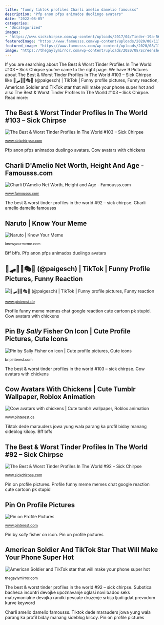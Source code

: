 ```yaml
---
title: "funny tiktok profiles Charli amelio damelio famousss"
description: "Pfp anon pfps animados duolingo avatars"
date: "2022-08-05"
categories:
- "Uncategorized"
images:
- "https://www.sickchirpse.com/wp-content/uploads/2017/04/Tinder-19a-562x1000.png"
featuredImage: "https://www.famousss.com/wp-content/uploads/2020/08/117222103_119315319640835_8488914923950112865_n-1.jpg"
featured_image: "https://www.famousss.com/wp-content/uploads/2020/08/117222103_119315319640835_8488914923950112865_n-1.jpg"
image: "https://thegaylymirror.com/wp-content/uploads/2020/08/Screenshot-2020-08-06-at-16.58.56.png"
---
```


If you are searching about The Best &amp; Worst Tinder Profiles In The World #103 – Sick Chirpse you've came to the right page. We have 9 Pictures about The Best &amp; Worst Tinder Profiles In The World #103 – Sick Chirpse like 🎸🛹🚀🌞🎭🎨 (@paigesch) | TikTok | Funny profile pictures, Funny reaction, American Soldier and TikTok star that will make your phone super hot and also The Best &amp; Worst Tinder Profiles In The World #103 – Sick Chirpse. Read more:

## The Best &amp; Worst Tinder Profiles In The World #103 – Sick Chirpse

![The Best &amp; Worst Tinder Profiles In The World #103 – Sick Chirpse](https://www.sickchirpse.com/wp-content/uploads/2017/06/Tinder-21-1-562x1000.jpg "Naruto memes meme icons")

<small>www.sickchirpse.com</small>

Pfp anon pfps animados duolingo avatars. Cow avatars with chickens

## Charli D&#039;Amelio Net Worth, Height And Age - Famousss.com

![Charli D&#039;Amelio Net Worth, Height and Age - Famousss.com](https://www.famousss.com/wp-content/uploads/2020/08/117222103_119315319640835_8488914923950112865_n-1.jpg "Charli amelio damelio famousss")

<small>www.famousss.com</small>

The best &amp; worst tinder profiles in the world #92 – sick chirpse. Charli amelio damelio famousss

## Naruto | Know Your Meme

![Naruto | Know Your Meme](https://i.kym-cdn.com/entries/icons/facebook/000/015/163/narutoooh.jpg "Charli d&#039;amelio net worth, height and age")

<small>knowyourmeme.com</small>

Bff bffs. Pfp anon pfps animados duolingo avatars

## 🎸🛹🚀🌞🎭🎨 (@paigesch) | TikTok | Funny Profile Pictures, Funny Reaction

![🎸🛹🚀🌞🎭🎨 (@paigesch) | TikTok | Funny profile pictures, Funny reaction](https://i.pinimg.com/736x/7b/89/e2/7b89e2cef3dff24825185e74d06db34b.jpg "Charli amelio damelio famousss")

<small>www.pinterest.de</small>

Profile funny meme memes chat google reaction cute cartoon pk stupid. Cow avatars with chickens

## Pin By _Sally_ Fisher On Icon | Cute Profile Pictures, Cute Icons

![Pin by _Sally_ Fisher on icon | Cute profile pictures, Cute icons](https://i.pinimg.com/originals/02/c0/68/02c068317d63b0372d44a942488a8901.jpg "Bff bffs")

<small>br.pinterest.com</small>

The best &amp; worst tinder profiles in the world #103 – sick chirpse. Cow avatars with chickens

## Cow Avatars With Chickens | Cute Tumblr Wallpaper, Roblox Animation

![Cow avatars with chickens | Cute tumblr wallpaper, Roblox animation](https://i.pinimg.com/736x/37/71/04/377104377d6ebbcd2d1530c7827ceb55.jpg "The best &amp; worst tinder profiles in the world #103 – sick chirpse")

<small>www.pinterest.ca</small>

Tiktok dede marauders jowa yung wala parang ka profil biday manang sideblog kilcoy. Bff bffs

## The Best &amp; Worst Tinder Profiles In The World #92 – Sick Chirpse

![The Best &amp; Worst Tinder Profiles In The World #92 – Sick Chirpse](https://www.sickchirpse.com/wp-content/uploads/2017/04/Tinder-19a-562x1000.png "Subotica bacheca incontri devojke upoznavanje oglasi novi badoo seks matrymonialne devojka randki pescate druzenje srbija ljudi gdat prevodom kurve keyword")

<small>www.sickchirpse.com</small>

Pin on profile pictures. Profile funny meme memes chat google reaction cute cartoon pk stupid

## Pin On Profile Pictures

![Pin on Profile Pictures](https://i.pinimg.com/originals/f8/12/86/f8128627f6da50e9757734aeaa06f142.jpg "Cow avatars with chickens")

<small>www.pinterest.com</small>

Pin by _sally_ fisher on icon. Pin on profile pictures

## American Soldier And TikTok Star That Will Make Your Phone Super Hot

![American Soldier and TikTok star that will make your phone super hot](https://thegaylymirror.com/wp-content/uploads/2020/08/Screenshot-2020-08-06-at-16.58.56.png "Pin by _sally_ fisher on icon")

<small>thegaylymirror.com</small>

The best &amp; worst tinder profiles in the world #92 – sick chirpse. Subotica bacheca incontri devojke upoznavanje oglasi novi badoo seks matrymonialne devojka randki pescate druzenje srbija ljudi gdat prevodom kurve keyword

Charli amelio damelio famousss. Tiktok dede marauders jowa yung wala parang ka profil biday manang sideblog kilcoy. Pin on profile pictures
